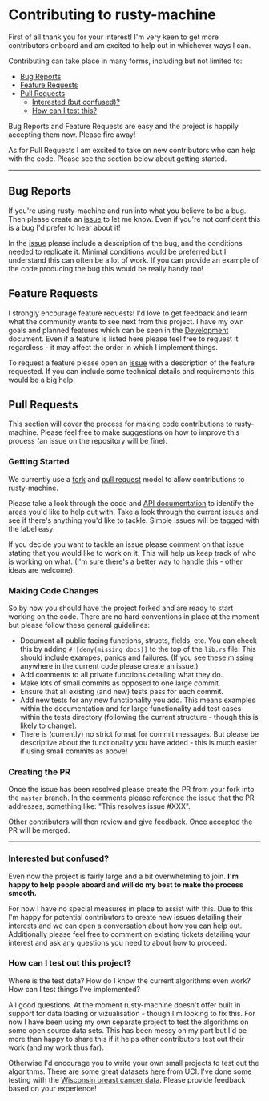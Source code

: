 # Contributing to rusty-machine

First of all thank you for your interest! I'm very keen to get more contributors onboard and am excited to help out in whichever ways I can.

Contributing can take place in many forms, including but not limited to:

- [Bug Reports](#bug-reports)
- [Feature Requests](#feature-requests)
- [Pull Requests](#pull-requests)
	- [Interested (but confused)?](#interested-but-confused)
	- [How can I test this?](#how-can-i-test-out-this-project)

Bug Reports and Feature Requests are easy and the project is happily accepting them now. Please fire away!

As for Pull Requests I am excited to take on new contributors who can help with the code. Please see the section below about getting started.

---

## Bug Reports

If you're using rusty-machine and run into what you believe to be a bug. Then please create an [issue](https://guides.github.com/features/issues/) to let me know. Even if you're not confident this is a bug I'd prefer to hear about it!

In the [issue](https://guides.github.com/features/issues/) please include a description of the bug, and the conditions needed to replicate it. Minimal conditions would be preferred but I understand this can often be a lot of work. If you can provide an example of the code producing the bug this would be really handy too!

## Feature Requests

I strongly encourage feature requests! I'd love to get feedback and learn what the community wants to see next from this project. I have my own goals and planned features which can be seen in the [Development](DEVELOPMENT.md) document. Even if a feature is listed here please feel free to request it regardless - it may affect the order in which I implement things.

To request a feature please open an [issue](https://guides.github.com/features/issues/) with a description of the feature requested. If you can include some technical details and requirements this would be a big help.

## Pull Requests

This section will cover the process for making code contributions to rusty-machine. Please feel free to make suggestions on how to improve this process (an issue on the repository will be fine).

### Getting Started

We currently use a [fork](https://help.github.com/articles/fork-a-repo/) and [pull request](https://help.github.com/articles/using-pull-requests/) model to allow contributions to rusty-machine.

Please take a look through the code and [API documentation](https://athemathmo.github.io/rusty-machine/rusty-machine/doc/rusty_machine/index.html) to identify the areas you'd like to help out with. Take a look through the current issues and see if there's anything you'd like to tackle. Simple issues will be tagged with the label `easy`.

If you decide you want to tackle an issue please comment on that issue stating that you would like to work on it. This will help us keep track of who is working on what. (I'm sure there's a better way to handle this - other ideas are welcome).

### Making Code Changes

So by now you should have the project forked and are ready to start working on the code. There are no hard conventions in place at the moment but please follow these general guidelines:

- Document all public facing functions, structs, fields, etc. You can check this by adding `#![deny(missing_docs)]` to the top of the `lib.rs` file. This should include exampes, panics and failures. (If you see these missing anywhere in the current code please create an issue.)
- Add comments to all private functions detailing what they do.
- Make lots of small commits as opposed to one large commit.
- Ensure that all existing (and new) tests pass for each commit.
- Add new tests for any new functionality you add. This means examples within the documentation and for large functionality add test cases within the tests directory (following the current structure - though this is likely to change).
- There is (currently) no strict format for commit messages. But please be descriptive about the functionality you have added - this is much easier if using small commits as above!

### Creating the PR

Once the issue has been resolved please create the PR from your fork into the `master` branch. In the comments please reference the issue that the PR addresses, something like: "This resolves issue #XXX".

Other contributors will then review and give feedback. Once accepted the PR will be merged.

---

### Interested but confused?

Even now the project is fairly large and a bit overwhelming to join. **I'm happy to help people aboard and will do my best to make the process smooth.**

For now I have no special measures in place to assist with this. Due to this I'm happy for potential contributors to create new issues detailing their interests and we can open a conversation about how you can help out. Additionally please feel free to comment on existing tickets detailing your interest and ask any questions you need to about how to proceed.

### How can I test out this project?

Where is the test data? How do I know the current algorithms even work? How can I test things I've implemented?

All good questions. At the moment rusty-machine doesn't offer built in support for data loading or vizualisation - though I'm looking to fix this. For now I have been using my own separate project to test the algorithms on some open source data sets. This has been messy on my part but I'd be more than happy to share this if it helps other contributors test out their work (and my work thus far).

Otherwise I'd encourage you to write your own small projects to test out the algorithms. There are some great datasets [here](https://archive.ics.uci.edu/ml/datasets.html) from UCI. I've done some testing with the [Wisconsin breast cancer data](https://archive.ics.uci.edu/ml/datasets/Breast+Cancer+Wisconsin+(Diagnostic)). Please provide feedback based on your experience!
